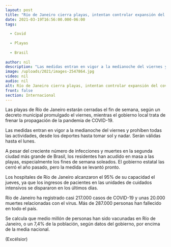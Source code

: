 ```yaml
---
layout: post
title: "Río de Janeiro cierra playas, intentan controlar expansión del covid"
date: 2021-03-19T16:56:00.000-06:00
tags:
  
  - Covid
  
  - Playas
  
  - Brasil
  
author: nil
description: "Las medidas entran en vigor a la medianoche del viernes y prohíben todas las actividades, desde los deportes hasta tomar sol y nadar"
image: /uploads/2021/images-2547864.jpg
video: nil
audio: nil
alt: Río de Janeiro cierra playas, intentan controlar expansión del covid
front: false
section: Internacional
---
```


Las playas de Río de Janeiro estarán cerradas el fin de semana, según un decreto municipal promulgado el viernes, mientras el gobierno local trata de frenar la propagación de la pandemia de COVID-19.

Las medidas entran en vigor a la medianoche del viernes y prohíben todas las actividades, desde los deportes hasta tomar sol y nadar. Serán válidas hasta el lunes.

A pesar del creciente número de infecciones y muertes en la segunda ciudad más grande de Brasil, los residentes han acudido en masa a las playas, especialmente los fines de semana soleados. El gobierno estatal las cerró el año pasado, pero la medida se levantó pronto.

Los hospitales de Río de Janeiro alcanzaron el 95% de su capacidad el jueves, ya que los ingresos de pacientes en las unidades de cuidados intensivos se dispararon en los últimos días.

Río de Janeiro ha registrado casi 217.000 casos de COVID-19 y unas 20.000 muertes relacionadas con el virus. Más de 287.000 personas han fallecido en todo el país.

Se calcula que medio millón de personas han sido vacunadas en Río de Janeiro, o un 7,4% de la población, según datos del gobierno, por encima de la media nacional.

(Excélsior)